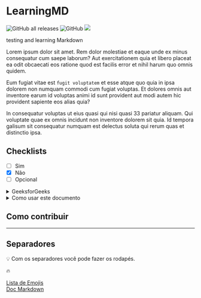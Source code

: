 # LearningMD

![GitHub all releases](https://img.shields.io/github/downloads/souzachristinna/learningMD/total?logo=github&style=flat-square)
![GitHub](https://img.shields.io/github/license/souzachristinna/LearningMD?color=blue&logo=git&logoColor=%23ffffff&style=flat-square)
![](https://img.shields.io/badge/DEVELOPER-CrisSouza-blue)

testing and learning Markdown

Lorem ipsum dolor sit amet. Rem dolor molestiae et eaque unde ex minus consequatur cum saepe laborum? Aut exercitationem quia et libero placeat ea odit obcaecati eos ratione quod est facilis error et nihil harum quo omnis quidem.

Eum fugiat vitae est `fugit voluptatem` et esse atque quo quia in ipsa dolorem non numquam commodi cum fugiat voluptas. Et dolores omnis aut inventore earum id voluptas animi id sunt provident aut modi autem hic provident sapiente eos alias quia?

In consequatur voluptas ut eius quasi qui nisi quasi 33 pariatur aliquam. Qui voluptate quae ex omnis incidunt non inventore dolorem sit quia. Id tempora galisum sit consequatur numquam est delectus soluta qui rerum quas et distinctio ipsa.

## Checklists

- [ ] Sim
- [X] Não
- [ ] Opcional

<div>
    <details>
        <summary>GeeksforGeeks</summary>
         A Computer Science Portal for Geeks
    </details>
</div>

<div>
  <details>
    <summary>Como usar este documento</summary><br>
<dl>
  <dt> Sobre o documento:</dt>
    <dd>a. Contém o Diagrama de Arquitetura de Referência e/ou outras visões para a necessidade declarada;</dd>
    <dd>b. Contém os Requisitos de Negócio conforme a necessidade de negócio e as premissas que orientam a arquitetura de referência;</dd>
    <dd>c. Contém Requisitos não- funcionais que permitem a integração da solução de negócio ao ambiente tecnológico.</dd>

<dt> Sobre o diagrama:</dt> 
  <dd>a. servirá de guia para o time de construção visualizar a arquitetura da solução e verificar as intervenções de infraestrutura e as interveniências de aplicações necessárias para a integração ao ambiente tecnológico;</dd>
  <dd>b. a partir dele você pode declarar a arquitetura da sua solução de negócio;<br>
  &nbsp;&nbsp;&nbsp;&nbsp;&nbsp;&nbsp;&nbsp;- lembre-se de especificar os usuários da solução bem como os sistemas corporativos intervenientes (siglas e banco de dados).</dd>
- Sobre os Requisitos de Negócios.
  - Leia com atenção e verifique se atendem os requisitos do seu negócio. 
  - Lembrando que pode haver requisitos não contemplados e nesse caso acione o time de arquitetura de TI para verificar a aderência da arquitetura de referência ao requisito de negócio não declarado.
- Sobre os Requisitos Não Funcionais
  - Estão declarados de forma a atender a integração da solução de negócio ao ambiente tecnológico;
  - São de responsabilidade dos times de construção conforme o domínio;
  - Podem ser transferidos na forma de texto para os documentos de Edital de Licitação (Termo de Referência) e Contrato.
- Sobre os itens XPTO
  - Recomendamos ler com atenção.
- Sobre os itens 7 em diante
  - São de leitura opcional porém recomendamos observar pois traz a visão dos requisitos não-funcionais de segurança para uma solução SaaS dentre outros.
- Em caso de dúvidas acione o time de arquitetura confome abaixo:
  - fazer referência ao time de arquitetura (acionamento)
</dl>
     </details>
</div>

## Como contribuir 

---
## Separadores

:bulb: Com os separadores você pode fazer os rodapés.

:fire:

[Lista de Emojis](https://gitmoji.dev/)<br>
[Doc Markdown](https://daringfireball.net/projects/markdown/syntax)
